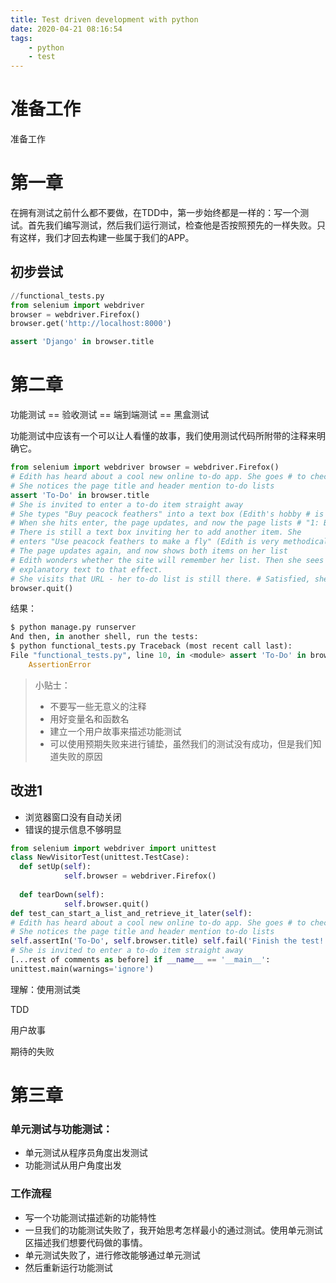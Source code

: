 ```yaml
---
title: Test driven development with python
date: 2020-04-21 08:16:54
tags:
	- python
	- test
---
```


# 准备工作

准备工作

<!-- more -->



# 第一章

在拥有测试之前什么都不要做，在TDD中，第一步始终都是一样的：写一个测试。首先我们编写测试，然后我们运行测试，检查他是否按照预先的一样失败。只有这样，我们才回去构建一些属于我们的APP。



## 初步尝试

```python
//functional_tests.py
from selenium import webdriver 
browser = webdriver.Firefox()
browser.get('http://localhost:8000') 

assert 'Django' in browser.title
```



# 第二章

功能测试 == 验收测试 == 端到端测试 == 黑盒测试

功能测试中应该有一个可以让人看懂的故事，我们使用测试代码所附带的注释来明确它。

```python
from selenium import webdriver browser = webdriver.Firefox()
# Edith has heard about a cool new online to-do app. She goes # to check out its homepage browser.get('http://localhost:8000')
# She notices the page title and header mention to-do lists
assert 'To-Do' in browser.title
# She is invited to enter a to-do item straight away
# She types "Buy peacock feathers" into a text box (Edith's hobby # is tying fly-fishing lures)
# When she hits enter, the page updates, and now the page lists # "1: Buy peacock feathers" as an item in a to-do list
# There is still a text box inviting her to add another item. She
# enters "Use peacock feathers to make a fly" (Edith is very methodical)
# The page updates again, and now shows both items on her list
# Edith wonders whether the site will remember her list. Then she sees # that the site has generated a unique URL for her -- there is some
# explanatory text to that effect.
# She visits that URL - her to-do list is still there. # Satisfied, she goes back to sleep
browser.quit()
```



结果：

```python
$ python manage.py runserver
And then, in another shell, run the tests:
$ python functional_tests.py Traceback (most recent call last):
File "functional_tests.py", line 10, in <module> assert 'To-Do' in browser.title
    AssertionError
```




> 小贴士：
>
> * 不要写一些无意义的注释
> * 用好变量名和函数名
> * 建立一个用户故事来描述功能测试
> * 可以使用预期失败来进行铺垫，虽然我们的测试没有成功，但是我们知道失败的原因



## 改进1

* 浏览器窗口没有自动关闭
* 错误的提示信息不够明显

```python
from selenium import webdriver import unittest
class NewVisitorTest(unittest.TestCase): 
  def setUp(self):
			self.browser = webdriver.Firefox() 
      
  def tearDown(self):
			self.browser.quit()
def test_can_start_a_list_and_retrieve_it_later(self):
# Edith has heard about a cool new online to-do app. She goes # to check out its homepage self.browser.get('http://localhost:8000')
# She notices the page title and header mention to-do lists
self.assertIn('To-Do', self.browser.title) self.fail('Finish the test!')
# She is invited to enter a to-do item straight away
[...rest of comments as before] if __name__ == '__main__':
unittest.main(warnings='ignore')
```

理解：使用测试类





TDD

用户故事

期待的失败



# 第三章

### 单元测试与功能测试：

* 单元测试从程序员角度出发测试
* 功能测试从用户角度出发



### 工作流程

* 写一个功能测试描述新的功能特性
* 一旦我们的功能测试失败了，我开始思考怎样最小的通过测试。使用单元测试区描述我们想要代码做的事情。
* 单元测试失败了，进行修改能够通过单元测试
* 然后重新运行功能测试